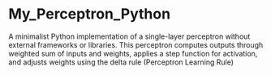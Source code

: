 # My_Perceptron_Python
A minimalist Python implementation of a single-layer perceptron without external frameworks or libraries. This perceptron computes outputs through weighted sum of inputs and weights, applies a step function for activation, and adjusts weights using the delta rule (Perceptron Learning Rule)
